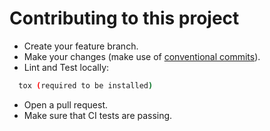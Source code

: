 # Contributing to this project

- Create your feature branch.
- Make your changes (make use of [conventional commits](https://www.conventionalcommits.org/en/v1.0.0/)).
- Lint and Test locally:
```bash
  tox (required to be installed)
```
- Open a pull request.
- Make sure that CI tests are passing.
